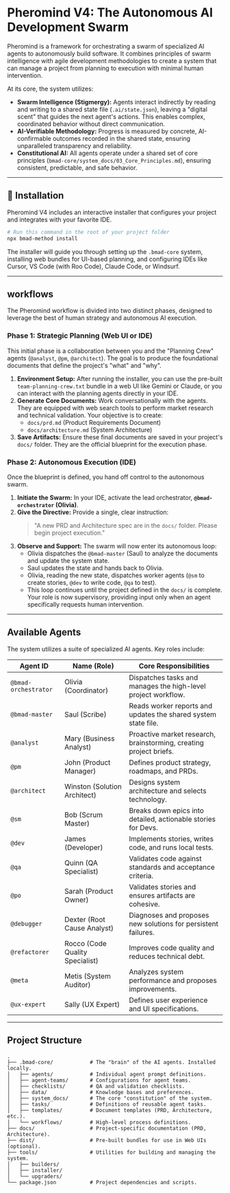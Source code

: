 # Pheromind V4: The Autonomous AI Development Swarm

Pheromind is a framework for orchestrating a swarm of specialized AI agents to autonomously build software. It combines principles of swarm intelligence with agile development methodologies to create a system that can manage a project from planning to execution with minimal human intervention.

At its core, the system utilizes:

- **Swarm Intelligence (Stigmergy):** Agents interact indirectly by reading and writing to a shared state file (`.ai/state.json`), leaving a "digital scent" that guides the next agent's actions. This enables complex, coordinated behavior without direct communication.
- **AI-Verifiable Methodology:** Progress is measured by concrete, AI-confirmable outcomes recorded in the shared state, ensuring unparalleled transparency and reliability.
- **Constitutional AI:** All agents operate under a shared set of core principles (`bmad-core/system_docs/03_Core_Principles.md`), ensuring consistent, predictable, and safe behavior.

---

## 🚀 Installation

Pheromind V4 includes an interactive installer that configures your project and integrates with your favorite IDE.

```bash
# Run this command in the root of your project folder
npx bmad-method install
```

The installer will guide you through setting up the `.bmad-core` system, installing web bundles for UI-based planning, and configuring IDEs like Cursor, VS Code (with Roo Code), Claude Code, or Windsurf.

---

##  workflows

The Pheromind workflow is divided into two distinct phases, designed to leverage the best of human strategy and autonomous AI execution.

### **Phase 1: Strategic Planning (Web UI or IDE)**

This initial phase is a collaboration between you and the "Planning Crew" agents (`@analyst`, `@pm`, `@architect`). The goal is to produce the foundational documents that define the project's "what" and "why".

1.  **Environment Setup:** After running the installer, you can use the pre-built `team-planning-crew.txt` bundle in a web UI like Gemini or Claude, or you can interact with the planning agents directly in your IDE.
2.  **Generate Core Documents:** Work conversationally with the agents. They are equipped with web search tools to perform market research and technical validation. Your objective is to create:
    *   `docs/prd.md` (Product Requirements Document)
    *   `docs/architecture.md` (System Architecture)
3.  **Save Artifacts:** Ensure these final documents are saved in your project's `docs/` folder. They are the official blueprint for the execution phase.

### **Phase 2: Autonomous Execution (IDE)**

Once the blueprint is defined, you hand off control to the autonomous swarm.

1.  **Initiate the Swarm:** In your IDE, activate the lead orchestrator, **`@bmad-orchestrator` (Olivia)**.
2.  **Give the Directive:** Provide a single, clear instruction:
    > "A new PRD and Architecture spec are in the `docs/` folder. Please begin project execution."
3.  **Observe and Support:** The swarm will now enter its autonomous loop:
    *   Olivia dispatches the `@bmad-master` (Saul) to analyze the documents and update the system state.
    *   Saul updates the state and hands back to Olivia.
    *   Olivia, reading the new state, dispatches worker agents (`@sm` to create stories, `@dev` to write code, `@qa` to test).
    *   This loop continues until the project defined in the `docs/` is complete. Your role is now supervisory, providing input only when an agent specifically requests human intervention.

---

## Available Agents

The system utilizes a suite of specialized AI agents. Key roles include:

| Agent ID              | Name (Role)                             | Core Responsibilities                                          |
| --------------------- | --------------------------------------- | -------------------------------------------------------------- |
| `@bmad-orchestrator`  | Olivia (Coordinator)                    | Dispatches tasks and manages the high-level project workflow.    |
| `@bmad-master`        | Saul (Scribe)                           | Reads worker reports and updates the shared system state file.   |
| `@analyst`            | Mary (Business Analyst)                 | Proactive market research, brainstorming, creating project briefs. |
| `@pm`                 | John (Product Manager)                  | Defines product strategy, roadmaps, and PRDs.                  |
| `@architect`          | Winston (Solution Architect)            | Designs system architecture and selects technology.              |
| `@sm`                 | Bob (Scrum Master)                      | Breaks down epics into detailed, actionable stories for Devs.  |
| `@dev`                | James (Developer)                       | Implements stories, writes code, and runs local tests.         |
| `@qa`                 | Quinn (QA Specialist)                   | Validates code against standards and acceptance criteria.      |
| `@po`                 | Sarah (Product Owner)                   | Validates stories and ensures artifacts are cohesive.          |
| `@debugger`           | Dexter (Root Cause Analyst)             | Diagnoses and proposes new solutions for persistent failures.  |
| `@refactorer`         | Rocco (Code Quality Specialist)         | Improves code quality and reduces technical debt.              |
| `@meta`               | Metis (System Auditor)                  | Analyzes system performance and proposes improvements.         |
| `@ux-expert`          | Sally (UX Expert)                       | Defines user experience and UI specifications.                 |

---

## Project Structure

```plaintext
.
├── .bmad-core/            # The "brain" of the AI agents. Installed locally.
│   ├── agents/            # Individual agent prompt definitions.
│   ├── agent-teams/       # Configurations for agent teams.
│   ├── checklists/        # QA and validation checklists.
│   ├── data/              # Knowledge bases and preferences.
│   ├── system_docs/       # The core "constitution" of the system.
│   ├── tasks/             # Definitions of reusable agent tasks.
│   ├── templates/         # Document templates (PRD, Architecture, etc.).
│   └── workflows/         # High-level process definitions.
├── docs/                  # Project-specific documentation (PRD, Architecture).
├── dist/                  # Pre-built bundles for use in Web UIs (optional).
├── tools/                 # Utilities for building and managing the system.
│   ├── builders/
│   ├── installer/
│   └── upgraders/
└── package.json           # Project dependencies and scripts.
```
```

